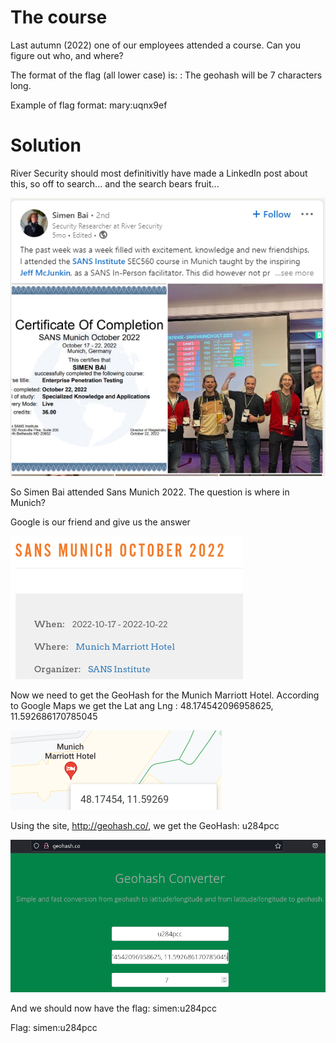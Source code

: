 # The course

Last autumn (2022) one of our employees attended a course. Can you figure out who, and where?

The format of the flag (all lower case) is: <firstname>:<geohash> The geohash will be 7 characters long.

Example of flag format: mary:uqnx9ef

# Solution

River Security should most definitivitly have made a LinkedIn post about this, so off to search... and the search bears fruit...

![](images/osint-the-course01.png)

So Simen Bai attended Sans Munich 2022. The question is where in Munich?

Google is our friend and give us the answer

![](images/osint-the-course02.png)

Now we need to get the GeoHash for the Munich Marriott Hotel. According to Google Maps we get the Lat ang Lng : 48.174542096958625, 11.592686170785045

![](images/osint-the-course03.png)

Using the site, http://geohash.co/, we get the GeoHash: u284pcc

![](images/osint-the-course04.png)

And we should now have the flag: simen:u284pcc


Flag: simen:u284pcc